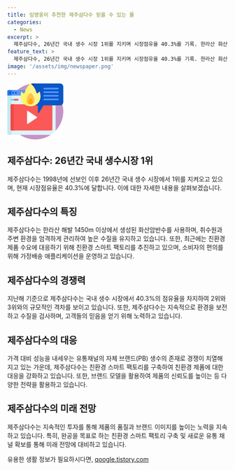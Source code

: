 ```yaml
---
title: 임영웅이 추천한 제주삼다수 믿을 수 있는 물
categories:
  - News
excerpt: >
  제주삼다수, 26년간 국내 생수 시장 1위를 지키며 시장점유율 40.3%를 기록. 한라산 화산암반수를 사용하며 환경보전에도 신경 써왔고, 친환경 제품 생성, 모델 선정을 통해 브랜드 이미지 꾸준히 강화. 그러나 가성비 경쟁과 PB 생수 증가에 압력 받고 있으며 유통업체의 입찰경쟁으로 미래가 관심사.
feature_text: >
  제주삼다수, 26년간 국내 생수 시장 1위를 지키며 시장점유율 40.3%를 기록. 한라산 화산암반수를 사용하며 환경보전에도 신경 써왔고, 친환경 제품 생성, 모델 선정을 통해 브랜드 이미지 꾸준히 강화. 그러나 가성비 경쟁과 PB 생수 증가에 압력 받고 있으며 유통업체의 입찰경쟁으로 미래가 관심사.
image: '/assets/img/newspaper.png'
---
```


<p><img src="/assets/img/news.png" alt="rentncar 속보" /></p>

<h2 data-ke-size="size26">제주삼다수: 26년간 국내 생수시장 1위</h2>

<p>제주삼다수는 1998년에 선보인 이후 26년간 국내 생수 시장에서 1위를 지켜오고 있으며, 현재 시장점유율은 40.3%에 달합니다. 이에 대한 자세한 내용을 살펴보겠습니다.</p>

<h2 data-ke-size="size24">제주삼다수의 특징</h2>

<p>제주삼다수는 한라산 해발 1450m 이상에서 생성된 화산암반수를 사용하며, 취수원과 주변 환경을 엄격하게 관리하여 높은 수질을 유지하고 있습니다. 또한, 최근에는 친환경 제품 수요에 대응하기 위해 친환경 스마트 팩토리를 추진하고 있으며, 소비자의 편의를 위해 가정배송 애플리케이션을 운영하고 있습니다.</p>

<h2 data-ke-size="size24">제주삼다수의 경쟁력</h2>

<p>지난해 기준으로 제주삼다수는 국내 생수 시장에서 40.3%의 점유율을 차지하여 2위와 3위와의 규모적인 격차를 보이고 있습니다. 또한, 제주삼다수는 지속적으로 환경을 보전하고 수질을 검사하며, 고객들의 믿음을 얻기 위해 노력하고 있습니다.</p>

<h2 data-ke-size="size24">제주삼다수의 대응</h2>

<p>가격 대비 성능을 내세우는 유통채널의 자체 브랜드(PB) 생수의 존재로 경쟁이 치열해지고 있는 가운데, 제주삼다수는 친환경 스마트 팩토리를 구축하여 친환경 제품에 대한 대응을 강화하고 있습니다. 또한, 브랜드 모델을 활용하여 제품의 신뢰도를 높이는 등 다양한 전략을 활용하고 있습니다.</p>

<h2 data-ke-size="size24">제주삼다수의 미래 전망</h2>

<p>제주삼다수는 지속적인 투자를 통해 제품의 품질과 브랜드 이미지를 높이는 노력을 지속하고 있습니다. 특히, 완공을 목표로 하는 친환경 스마트 팩토리 구축 및 새로운 유통 채널 확보를 통해 미래 전망에 대비하고 있습니다.</p>
유용한 생활 정보가 필요하시다면, <a href="https://qoogle.tistory.com" rel="dofollow">qoogle.tistory.com</a>


